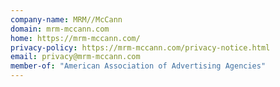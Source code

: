 ```yaml
---
company-name: MRM//McCann
domain: mrm-mccann.com
home: https://mrm-mccann.com/
privacy-policy: https://mrm-mccann.com/privacy-notice.html
email: privacy@mrm-mccann.com
member-of: "American Association of Advertising Agencies"
---
```




